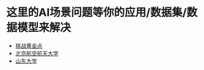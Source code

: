 # 这里的AI场景问题等你的应用/数据集/数据模型来解决

- [挑战黄金点](./GoldenNumberGame)
- [北京航空航天大学](./BeihangUniversity2019Spring)
- [山东大学](./ShandongUniversity2019Spring)
